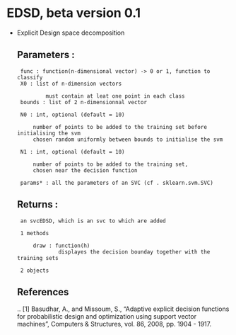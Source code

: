 # EDSD, beta version 0.1

*  Explicit Design space decomposition
    
    Parameters :
    ----------
        func : function(n-dimensional vector) -> 0 or 1, function to classify
        X0 : list of n-dimension vectors
            
                must contain at leat one point in each class
        bounds : list of 2 n-dimensionnal vector
        
        N0 : int, optional (default = 10)
        
            number of points to be added to the training set before initialising the svm
            chosen random uniformly between bounds to initialise the svm
            
        N1 : int, optional (default = 10)
        
            number of points to be added to the training set, 
            chosen near the decision function 
            
        params* : all the parameters of an SVC (cf . sklearn.svm.SVC)
    
    Returns : 
    ----------
        an svcEDSD, which is an svc to which are added 
        
        1 methods
        
            draw : function(h)
                    displayes the decision bounday together with the training sets
                    
        2 objects            
        
    References
    ----------
    .. [1] Basudhar, A., and Missoum, S., 
           “Adaptive explicit decision functions for probabilistic 
           design and optimization using support vector machines”, 
           Computers & Structures, vol. 86, 2008, pp. 1904 - 1917.
